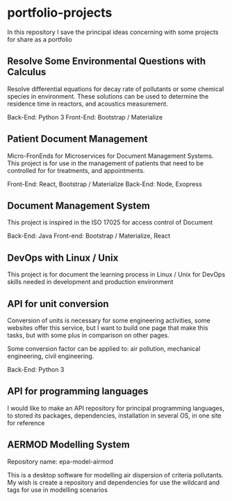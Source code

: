 # portfolio-projects

In this repository I save the principal ideas concerning with some 
projects for share as a portfolio

## Resolve Some Environmental Questions with Calculus

Resolve differential equations for decay rate of pollutants or some 
chemical species in environment. These solutions can be used to determine
the residence time in reactors, and acoustics measurement.

Back-End: Python 3
Front-End: Bootstrap / Materialize


## Patient Document Management

Micro-FronEnds for Microservices for Document Management Systems. 
This project is for use in the management of patients that need to be 
controlled for for treatments, and appointments.

Front-End: React, Bootstrap / Materialize
Back-End: Node, Exopress

## Document Management System

This project is inspired in the ISO 17025 for access control of 
Document

Back-End: Java
Front-end: Bootstrap / Materialize, React

## DevOps with Linux / Unix

This project is for document the learning process in Linux / Unix for 
DevOps skills needed in development and production environment

## API for unit conversion

Conversion of units is necessary for some engineering activities, some 
websites offer this service, but I want to build one page that make this 
tasks, but with some plus in comparison on other pages.

Some conversion factor can be applied to: air pollution, mechanical 
engineering, civil engineering.

Back-End: Python 3

## API for programming languages

I would like to make an API repository for principal programming 
languages, to stored its packages, dependencies, installation in 
several OS, in one site for reference

## AERMOD Modelling System

Repository name: epa-model-airmod

This is a desktop software for modelling air dispersion of criteria 
pollutants. My wish is create a repository and dependencies for use 
the wildcard and tags for use in modelling scenarios


<!--
This is my signal for end of line

=====================================================================
Nothing must appear below this line
-->
